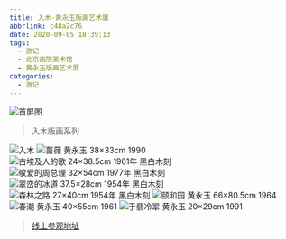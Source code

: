 ```yaml
---
title: 入木-黄永玉版画艺术展
abbrlink: c48a2c76
date: 2020-09-05 18:39:13
tags:
  - 游记
  - 北京画院美术馆
  - 黄永玉版画艺术展
categories:
  - 游记
---
```


![首屏图](https://z3.ax1x.com/2021/01/13/stdW7Q.png)

<!-- more -->

> 入木版画系列

![入木](https://z3.ax1x.com/2021/01/13/stwS91.jpg)
![蔷薇 黄永玉 38×33cm 1990](https://z3.ax1x.com/2021/01/13/stdO74.jpg)
![古埃及人的歌 24×38.5cm 1961年 黑白木刻](https://z3.ax1x.com/2021/01/13/stdLBF.jpg)
![敬爱的周总理 32×54cm 1977年 黑白木刻](https://z3.ax1x.com/2021/01/13/stdjAJ.jpg)
![翠峦的冰道 37.5×28cm 1954年 黑白木刻](https://z3.ax1x.com/2021/01/13/stdvN9.jpg)
![森林之路 27×40cm 1954年 黑白木刻](https://z3.ax1x.com/2021/01/13/stw9c6.jpg)
![颐和园 黄永玉 66×80.5cm 1964](https://z3.ax1x.com/2021/01/13/stwFBD.jpg)
![春潮 黄永玉 40×55cm 1961](https://z3.ax1x.com/2021/01/13/stwp1x.jpg)
![于翡冷翠 黄永玉 20×29cm 1991](https://z3.ax1x.com/2021/01/13/stwinO.jpg)

> [线上参观地址](http://www.bjaa.com.cn/exhibit.html?hcs=11&clg=163&exhibit=296)
